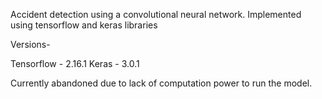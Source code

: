 Accident detection using a convolutional neural network.
Implemented using tensorflow and keras libraries

Versions-

Tensorflow - 2.16.1
Keras - 3.0.1

Currently abandoned due to lack of computation power to run the model.
